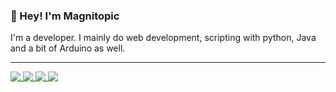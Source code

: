 ### 👋 Hey! I'm Magnitopic

I'm a developer. I mainly do web development, scripting with python, Java and a bit of Arduino as well.



---
<a href="https://github.com/magnitopic">
  <img align="top" src="https://github-readme-stats.vercel.app/api?username=magnitopic&count_private=true&show_icons=true&hide=stars&theme=dark&hide_border=true" />
  <img align="top" src="https://github-readme-stats.vercel.app/api/top-langs/?username=magnitopic&layout=compact&theme=dark&hide_border=true" />
</a>
<a href="https://github.com/magnitopic/YouTubeCode">
  <img align="top" src="https://github-readme-stats.vercel.app/api/pin/?username=magnitopic&repo=YouTubeCode&theme=dark&hide_border=true" />
</a>
<a href="https://github.com/magnitopic/JavaGames">
  <img align="top" src="https://github-readme-stats.vercel.app/api/pin/?username=magnitopic&repo=JavaGames&theme=dark&hide_border=true" />
</a>
